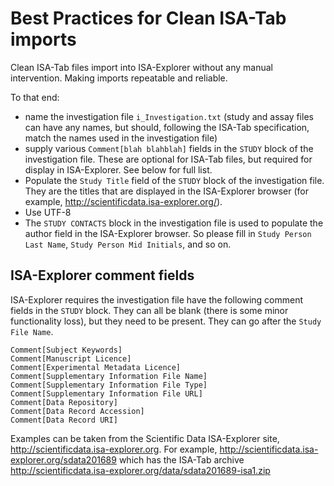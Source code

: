 # Best Practices for Clean ISA-Tab imports

Clean ISA-Tab files import into ISA-Explorer without any manual intervention.
Making imports repeatable and reliable.

To that end:

- name the investigation file `i_Investigation.txt` (study and assay files can have any names, but should, following the ISA-Tab specification, match the names used in the investigation file)
- supply various `Comment[blah blahblah]` fields in the `STUDY` block of the investigation file. These are optional for ISA-Tab files, but required for display in ISA-Explorer. See below for full list.
- Populate the `Study Title` field of the `STUDY` block of the investigation file. They are the titles that are displayed in the ISA-Explorer browser (for example, http://scientificdata.isa-explorer.org/).
- Use UTF-8
- The `STUDY CONTACTS` block in the investigation file is used to populate the author field in the ISA-Explorer browser. So please fill in `Study Person Last Name`, `Study Person Mid Initials`, and so on.

## ISA-Explorer comment fields

ISA-Explorer requires the investigation file have the following comment fields in the `STUDY` block.
They can all be blank (there is some minor functionality loss), but they need to be present.
They can go after the `Study File Name`.

    Comment[Subject Keywords]
    Comment[Manuscript Licence]
    Comment[Experimental Metadata Licence]
    Comment[Supplementary Information File Name]
    Comment[Supplementary Information File Type]
    Comment[Supplementary Information File URL]
    Comment[Data Repository]
    Comment[Data Record Accession]
    Comment[Data Record URI]

Examples can be taken from the Scientific Data ISA-Explorer site, http://scientificdata.isa-explorer.org.
For example, http://scientificdata.isa-explorer.org/sdata201689 which has the ISA-Tab archive http://scientificdata.isa-explorer.org/data/sdata201689-isa1.zip
